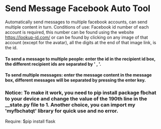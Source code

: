 # Send Message Facebook Auto Tool
Automatically send messages to multiple facebook accounts, can send multiple content in turn.
Conditions of use: Facebook id number of each account is required, this number can be found using the website https://lookup-id.com/
or can be found by clicking on any image of that account (except for the avatar), all the digits at the end of that image link, is the id.
#### To send a message to multiple people: enter the id in the recipient id box, the different recipient ids are separated by ' , '.
#### To send multiple messages: enter the message content in the message box, different messages will be separated by pressing the enter key.

### Notice: To make it work, you need to pip install package fbchat to your device and change the value of the 190th line in the __state.py file to 1. Another choice, you can import my 'myfbchatqt' library for quick use and no error. 

Require: $pip install flask 
